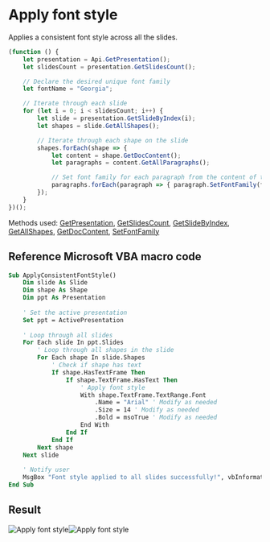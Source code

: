 # Apply font style

Applies a consistent font style across all the slides.

<!-- This code snippet is shown in the screenshot. -->

<!-- eslint-skip -->

```ts
(function () {
    let presentation = Api.GetPresentation();
    let slidesCount = presentation.GetSlidesCount();

    // Declare the desired unique font family
    let fontName = "Georgia";

    // Iterate through each slide
    for (let i = 0; i < slidesCount; i++) {
        let slide = presentation.GetSlideByIndex(i);
        let shapes = slide.GetAllShapes();

        // Iterate through each shape on the slide
        shapes.forEach(shape => {
            let content = shape.GetDocContent();
            let paragraphs = content.GetAllParagraphs();

            // Set font family for each paragraph from the content of the shape
            paragraphs.forEach(paragraph => { paragraph.SetFontFamily(fontName); });
        });
    }
})();
```

Methods used: [GetPresentation](/site/docs/office-api/usage-api/presentation-api/Api/Methods/GetPresentation.md), [GetSlidesCount](/site/docs/office-api/usage-api/presentation-api/ApiPresentation/Methods/GetSlidesCount.md), [GetSlideByIndex](/site/docs/office-api/usage-api/presentation-api/ApiPresentation/Methods/GetSlideByIndex.md), [GetAllShapes](/site/docs/office-api/usage-api/presentation-api/ApiSlide/Methods/GetAllShapes.md), [GetDocContent](/site/docs/office-api/usage-api/presentation-api/ApiShape/Methods/GetDocContent.md), [SetFontFamily](/site/docs/office-api/usage-api/presentation-api/ApiRun/Methods/SetFontFamily.md)  

## Reference Microsoft VBA macro code

<!-- code generated with AI -->

```vb
Sub ApplyConsistentFontStyle()
    Dim slide As Slide
    Dim shape As Shape
    Dim ppt As Presentation
    
    ' Set the active presentation
    Set ppt = ActivePresentation
    
    ' Loop through all slides
    For Each slide In ppt.Slides
        ' Loop through all shapes in the slide
        For Each shape In slide.Shapes
            ' Check if shape has text
            If shape.HasTextFrame Then
                If shape.TextFrame.HasText Then
                    ' Apply font style
                    With shape.TextFrame.TextRange.Font
                        .Name = "Arial" ' Modify as needed
                        .Size = 14 ' Modify as needed
                        .Bold = msoTrue ' Modify as needed
                    End With
                End If
            End If
        Next shape
    Next slide
    
    ' Notify user
    MsgBox "Font style applied to all slides successfully!", vbInformation
End Sub
```

## Result

<!-- imgpath -->

![Apply font style](/assets/images/plugins/apply-font-style.png#gh-light-mode-only)![Apply font style](/assets/images/plugins/apply-font-style.dark.png#gh-dark-mode-only)

